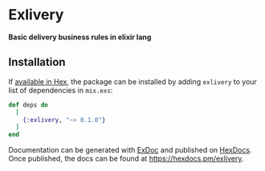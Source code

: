 # Exlivery

**Basic delivery business rules in elixir lang**

## Installation

If [available in Hex](https://hex.pm/docs/publish), the package can be installed
by adding `exlivery` to your list of dependencies in `mix.exs`:

```elixir
def deps do
  [
    {:exlivery, "~> 0.1.0"}
  ]
end
```

Documentation can be generated with [ExDoc](https://github.com/elixir-lang/ex_doc)
and published on [HexDocs](https://hexdocs.pm). Once published, the docs can
be found at <https://hexdocs.pm/exlivery>.
